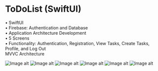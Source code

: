 # ToDoList (SwiftUI)

• SwiftUI<br>
• Firebase: Authentication and Database<br>
• Application Architecture Development<br>
• 5 Screens<br>
• Functionality: Authentication, Registration, View Tasks, Create Tasks, Profile, and Log Out<br>
MVVC Architecture<br>

![Image alt](https://github.com/nzhkv/ToDoList/blob/main/1.png)
![Image alt](https://github.com/nzhkv/ToDoList/blob/main/1a.png)
![Image alt](https://github.com/nzhkv/ToDoList/blob/main/2.png)
![Image alt](https://github.com/nzhkv/ToDoList/blob/main/3.png)
![Image alt](https://github.com/nzhkv/ToDoList/blob/main/4.png)
![Image alt](https://github.com/nzhkv/ToDoList/blob/main/5.png)

